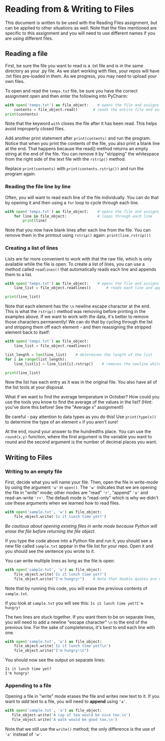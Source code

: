 # Reading from & Writing to Files
This document is written to be used with the Reading Files assignment, but can be applied to other situations as well. Note that the files mentioned are specific to this assignment and you will need to use different names if you are using different files.
## Reading a file
First, be sure the file you want to read is a .txt file and is in the same directory as your .py file. As we start working with files, your repos will have .txt files pre-loaded in them. As we progress, you may need to upload your own files.

To open and read the `temps.txt` file, be sure you have the correct assignment open and then enter the following into PyCharm:
```python
with open('temps.txt') as file_object:    # opens the file and assigns it to file_object
    contents = file_object.read()       # reads the entire file and assigns it to contents
print(contents)
```

Note that the keyword `with` closes the file after it has been read. This helps avoid improperly closed files.

Add another print statement after `print(contents)` and run the program. Notice that when you print the contents of the file, you also print a blank line at the end. That happens because the read() method returns an empty string at the end of the file. You can remove it by "stripping" the whitespace from the right side of the text file with the `rstrip()` method.

Replace `print(contents)` with `print(contents.rstrip())` and run the program again.


### Reading the file line by line
Often, you will want to read each line of the file individually. You can do that by opening it and then using a `for` loop to cycle through each line.

```python
with open('temps.txt') as file_object:    # opens the file and assigns it to file_object
    for line in file_object:              # loops through each line
        print(line)
```

Note that you now have blank lines after each line from the file. You can remove them in the printout using `rstrip()` again: `print(line.rstrip())`

### Creating a list of lines
Lists are far more convenient to work with that the raw file, which is only available while the file is open. To create a list of lines, you can use a method called `readlines()` that automatically reads each line and appends them to a list.

```python
with open('temps.txt') as file_object:    # opens the file and assigns it to file_object
    line_list = file_object.readlines()       # reads each line and appends it to a list

print(line_list)
```

Note that each element has the `\n` newline escape character at the end. This is what the `rstrip()` method was removing before printing in the examples above. If we want to work with the data, it's better to remove those characters permanently! We can do that by cycling through the list and stripping them off each element - and then reassigning the stripped element back to itself:

```python
with open('temps.txt') as file_object:
    line_list = file_object.readlines()

list_length = len(line_list)    # determines the length of the list
for i in range(list_length):
    line_list[i] = line_list[i].rstrip()    # removes the newline whitespace

print(line_list)

```

Now the list has each entry as it was in the original file. You also have all of the list tools at your disposal.

What if we want to find the average temperature in October? How could you use the tools you know to find the average of the values in the list? (Hint: you've done this before! See the "Average x" assignment!)

Be careful - pay attention to data types as you do this! Use `print(type(x))` to determine the type of an element `x` if you aren't sure!

At the end, round your answer to the hundredths place. You can use the `round(x,y)` function, where the first argument is the variable you want to round and the second argument is the number of decimal places you want.
 
## Writing to Files
### Writing to an empty file

First, decide what you will name your file. Then, open the file in write-mode by using the argument `'w'` in `open()`. The `'w'` indicates that we are opening the file in "write" mode; other modes are "read" `'r'`, "append" `'a'` and read-an-write `'r+'`. The default mode is "read-only" which is why we didn't use these arguments when we learned how to read files.

```python
with open('sample.txt', 'w') as file_object:
    file_object.write('Is it lunch time yet?')
```
*Be cautious about opening existing files in write mode because Python will erase the file before returning the file object.*

If you type the code above into a Python file and run it, you should see a new file called `sample.txt` appear in the file list for your repo. Open it and you should see the sentence you wrote to it.

You can write multiple lines as long as the file is open:
```python
with open('sample.txt', 'w') as file_object:
    file_object.write('Is it lunch time yet?')
    file_object.write("I'm hungry!")    # Note that double quotes are needed to use an apostrophe in the string!
```

Note that by running this code, you will erase the previous contents of `sample.txt`.

If you look at `sample.txt` you will see this:
`Is it lunch time yet?I'm hungry!`

The two lines are stuck together. If you want them to be on separate lines, you will need to add a newline "escape character" `\n` to the end of the previous line. For the sake of completeness, it's best to end each line with one.

```python
with open('sample.txt', 'w') as file_object:
    file_object.write('Is it lunch time yet?\n')
    file_object.write("I'm hungry!\n")   
```
You should now see the output on separate lines:
```
Is it lunch time yet?
I'm hungry!
```

### Appending to a file
Opening a file in "write" mode erases the file and writes new text to it. If you want to *add* text to a file, you will need to **append** using `'a'`.
 ```python
with open('sample.txt', 'a') as file_object:
    file_object.write('A cup of tea would be nice too.\n')
    file_object.write('A walk would be good too.\n')
```

Note that we still use the `write()` method; the only difference is the use of `'a'` instead of `'w'`.
